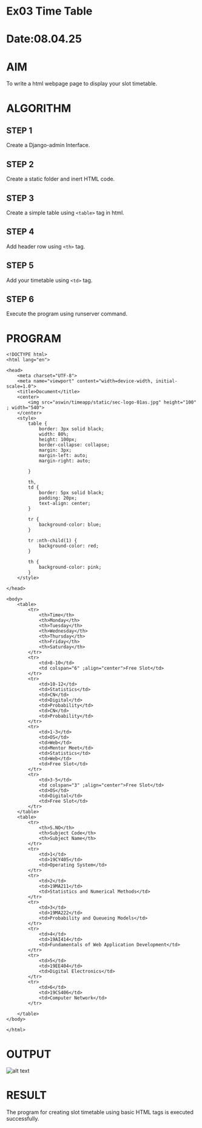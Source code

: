 # Ex03 Time Table
# Date:08.04.25
# AIM
To write a html webpage page to display your slot timetable.

# ALGORITHM
## STEP 1
Create a Django-admin Interface.

## STEP 2
Create a static folder and inert HTML code.

## STEP 3
Create a simple table using `<table>` tag in html.

## STEP 4
Add header row using `<th>` tag.

## STEP 5
Add your timetable using `<td>` tag.

## STEP 6
Execute the program using runserver command.

# PROGRAM
```
<!DOCTYPE html>
<html lang="en">

<head>
    <meta charset="UTF-8">
    <meta name="viewport" content="width=device-width, initial-scale=1.0">
    <title>Document</title>
    <center>
        <img src="aswin/timeapp/static/sec-logo-01as.jpg" height="100" ; width="540">
    </center>
    <style>
        table {
            border: 3px solid black;
            width: 80%;
            height: 100px;
            border-collapse: collapse;
            margin: 3px;
            margin-left: auto;
            margin-right: auto;

        }

        th,
        td {
            border: 5px solid black;
            padding: 20px;
            text-align: center;
        }

        tr {
            background-color: blue;
        }

        tr :nth-child(1) {
            background-color: red;
        }

        th {
            background-color: pink;
        }
    </style>

</head>

<body>
    <table>
        <tr>
            <th>Time</th>
            <th>Monday</th>
            <th>Tuesday</th>
            <th>Wednesday</th>
            <th>Thursday</th>
            <th>Friday</th>
            <th>Saturday</th>
        </tr>
        <tr>
            <td>8-10</td>
            <td colspan="6" ;align="center">Free Slot</td>
        </tr>
        <tr>
            <td>10-12</td>
            <td>Statistics</td>
            <td>CN</td>
            <td>Digital</td>
            <td>Probability</td>
            <td>CN</td>
            <td>Probability</td>
        </tr>
        <tr>
            <td>1-3</td>
            <td>OS</td>
            <td>Web</td>
            <td>Mentor Meet</td>
            <td>Statistics</td>
            <td>Web</td>
            <td>Free Slot</td>
        </tr>
        <tr>
            <td>3-5</td>
            <td colspan="3" ;align="center">Free Slot</td>
            <td>OS</td>
            <td>Digital</td>
            <td>Free Slot</td>
        </tr>
    </table>
    <table>
        <tr>
            <th>S.NO</th>
            <th>Subject Code</th>
            <th>Subject Name</th>
        </tr>
        <tr>
            <td>1</td>
            <td>19CY405</td>
            <td>Operating System</td>
        </tr>
        <tr>
            <td>2</td>
            <td>19MA211</td>
            <td>Statistics and Numerical Methods</td>
        </tr>
        <tr>
            <td>3</td>
            <td>19MA222</td>
            <td>Probability and Queueing Models</td>
        </tr>
        <tr>
            <td>4</td>
            <td>19AI414</td>
            <td>Fundamentals of Web Application Development</td>
        </tr>
        <tr>
            <td>5</td>
            <td>19EE404</td>
            <td>Digital Electronics</td>
        </tr>
        <tr>
            <td>6</td>
            <td>19CS406</td>
            <td>Computer Network</td>
        </tr>

    </table>
</body>

</html>

```
# OUTPUT
![alt text](<Screenshot 2025-04-01 153259.png>)
# RESULT
The program for creating slot timetable using basic HTML tags is executed successfully.
